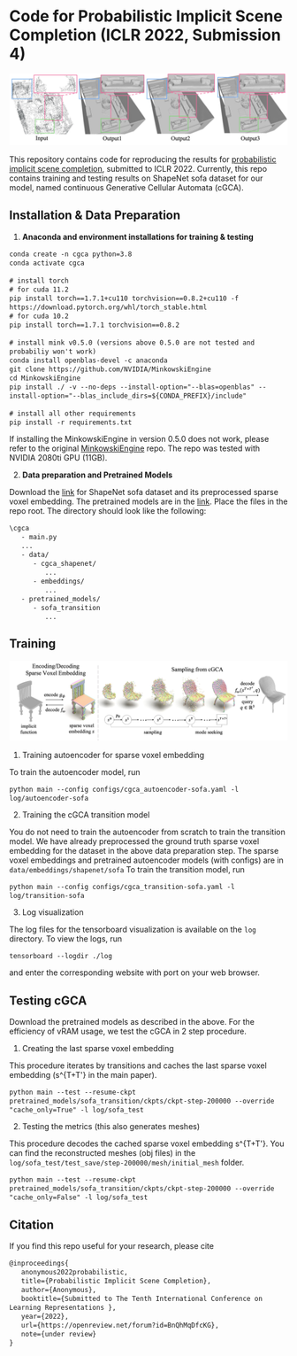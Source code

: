 # Code for Probabilistic Implicit Scene Completion (ICLR 2022, Submission 4)

![Alt text](media/teaser.jpg?raw=true "Title")

This repository contains code for reproducing the results for [probabilistic implicit scene completion](https://openreview.net/forum?id=BnQhMqDfcKG), submitted to ICLR 2022.
Currently, this repo contains training and testing results on ShapeNet sofa dataset for our model, named continuous Generative Cellular Automata (cGCA).


## Installation & Data Preparation

1. **Anaconda and environment installations for training & testing**

```
conda create -n cgca python=3.8
conda activate cgca

# install torch
# for cuda 11.2
pip install torch==1.7.1+cu110 torchvision==0.8.2+cu110 -f https://download.pytorch.org/whl/torch_stable.html
# for cuda 10.2
pip install torch==1.7.1 torchvision==0.8.2

# install mink v0.5.0 (versions above 0.5.0 are not tested and probabiliy won't work)
conda install openblas-devel -c anaconda 
git clone https://github.com/NVIDIA/MinkowskiEngine
cd MinkowskiEngine
pip install ./ -v --no-deps --install-option="--blas=openblas" --install-option="--blas_include_dirs=${CONDA_PREFIX}/include" 

# install all other requirements
pip install -r requirements.txt
```
If installing the MinkowskiEngine in version 0.5.0 does not work, please refer to the original [MinkowskiEngine](https://github.com/NVIDIA/MinkowskiEngine) repo.
The repo was tested with NVIDIA 2080ti GPU (11GB).


2. **Data preparation and Pretrained Models**

Download the [link](https://drive.google.com/file/d/1QnrPQQEeeasGmrcBf2yu0T2YvAVI8GqJ/view?usp=sharing) for ShapeNet sofa dataset and its preprocessed sparse voxel embedding.
The pretrained models are in the [link](https://drive.google.com/file/d/1qF-F2FWMMUWhtoYbq-ViqUPc5tGma58v/view?usp=sharing).
Place the files in the repo root.
The directory should look like the following:
```
\cgca
   - main.py
   ...
   - data/
      - cgca_shapenet/
         ...
      - embeddings/
         ...
   - pretrained_models/
      - sofa_transition
         ...
```

## Training 
![Alt text](media/method_overview.jpg?raw=true "Title")
1. Training autoencoder for sparse voxel embedding

To train the autoencoder model, run
```
python main --config configs/cgca_autoencoder-sofa.yaml -l log/autoencoder-sofa
```

2. Training the cGCA transition model

You do not need to train the autoencoder from scratch to train the transition model.
We have already preprocessed the ground truth sparse voxel embedding for the dataset in the above data preparation step.
The sparse voxel embeddings and pretrained autoencoder models (with configs) are in `data/embeddings/shapenet/sofa`
To train the transition model, run
```
python main --config configs/cgca_transition-sofa.yaml -l log/transition-sofa
```

3. Log visualization

The log files for the tensorboard visualization is available on the `log` directory.
To view the logs, run
```
tensorboard --logdir ./log
```
and enter the corresponding website with port on your web browser.


## Testing cGCA
Download the pretrained models as described in the above.
For the efficiency of vRAM usage, we test the cGCA in 2 step procedure.

1. Creating the last sparse voxel embedding 

This procedure iterates by transitions and caches the last sparse voxel embedding (s^{T+T'} in the main paper).
```
python main --test --resume-ckpt pretrained_models/sofa_transition/ckpts/ckpt-step-200000 --override "cache_only=True" -l log/sofa_test
```
2. Testing the metrics (this also generates meshes)

This procedure decodes the cached sparse voxel embedding s^{T+T'}.
You can find the reconstructed meshes (obj files) in the `log/sofa_test/test_save/step-200000/mesh/initial_mesh` folder.
```
python main --test --resume-ckpt pretrained_models/sofa_transition/ckpts/ckpt-step-200000 --override "cache_only=False" -l log/sofa_test
```


## Citation
If you find this repo useful for your research, please cite 
```
@inproceedings{
   anonymous2022probabilistic,
   title={Probabilistic Implicit Scene Completion},
   author={Anonymous},
   booktitle={Submitted to The Tenth International Conference on Learning Representations },
   year={2022},
   url={https://openreview.net/forum?id=BnQhMqDfcKG},
   note={under review}
}
```
